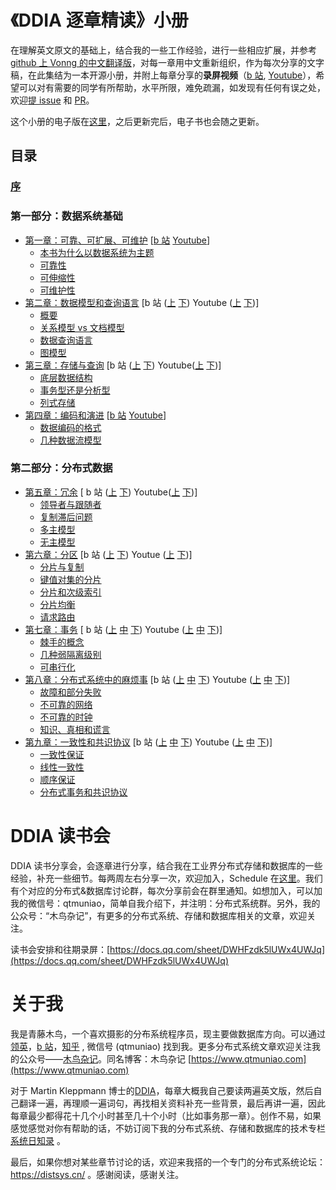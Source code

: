 # 《DDIA 逐章精读》小册

在理解英文原文的基础上，结合我的一些工作经验，进行一些相应扩展，并参考 [github 上 Vonng 的中文翻译版](https://github.com/Vonng/ddia)，对每一章用中文重新组织，作为每次分享的文字稿，在此集结为一本开源小册，并附上每章分享的**录屏视频**（[b 站](https://space.bilibili.com/30933812/channel/collectiondetail?sid=240551), [Youtube](https://www.youtube.com/playlist?list=PLSISRu2b2N54LGT3Pyef70ae8m0tAAo6g)），希望可以对有需要的同学有所帮助，水平所限，难免疏漏，如发现有任何有误之处，欢迎[提 issue](https://github.com/DistSysCorp/ddia/issues/new) 和 [PR](https://github.com/DistSysCorp/ddia/compare)。

这个小册的电子版在[这里](https://mbd.pub/o/bread/ZJaXlZdt)，之后更新完后，电子书也会随之更新。

## 目录

### [序](preface.md)

### 第一部分：数据系统基础

- [第一章：可靠、可扩展、可维护](ch01.md) [[b 站](https://www.bilibili.com/video/BV1bY411L7HA) [Youtube](https://www.youtube.com/watch?v=geVsm3YGF4A&list=PLSISRu2b2N54LGT3Pyef70ae8m0tAAo6g&index=1)]
  - [本书为什么以数据系统为主题](ch01.md#本书为什么以数据系统为主题)
  - [可靠性](ch01.md#可靠性)
  - [可伸缩性](ch01.md#可伸缩性)
  - [可维护性](ch01.md#可维护性)
- [第二章：数据模型和查询语言](ch02.md) [b 站 ([上](https://www.bilibili.com/video/BV19a411C7UN) [下](https://www.bilibili.com/video/BV1BZ4y1r79M)) Youtube ([上](https://www.youtube.com/watch?v=1TVdmZ_sJCM&list=PLSISRu2b2N54LGT3Pyef70ae8m0tAAo6g&index=2) [下](https://www.youtube.com/watch?v=GdihZOSMuuI&list=PLSISRu2b2N54LGT3Pyef70ae8m0tAAo6g&index=3))]
  - [概要](ch02.md#概要)
  - [关系模型 vs 文档模型](ch02.md#关系模型与文档模型)
  - [数据查询语言](ch02.md#数据查询语言)
  - [图模型](ch02.md#图模型)
- [第三章：存储与查询](ch03.md) [b 站 ([上](https://www.bilibili.com/video/BV1mL411P72H/) [下](https://www.bilibili.com/video/BV1bL411A7ga)) Youtube([上](https://www.youtube.com/watch?v=tI1BmIZpK-c&list=PLSISRu2b2N54LGT3Pyef70ae8m0tAAo6g&index=4) [下](https://www.youtube.com/watch?v=8wiJSECzADc&list=PLSISRu2b2N54LGT3Pyef70ae8m0tAAo6g&index=5))]
  - [底层数据结构](ch03.md#驱动数据库的底层数据结构)
  - [事务型还是分析型](ch03.md#事务型还是分析型)
  - [列式存储](ch03.md#列存)
- [第四章：编码和演进](ch04.md) [[b 站](https://www.bilibili.com/video/BV1Aa411q7u9) [Youtube](https://www.youtube.com/watch?v=DqddHDVTkps&list=PLSISRu2b2N54LGT3Pyef70ae8m0tAAo6g&index=6)]
  - [数据编码的格式](ch04.md#数据编码的格式)
  - [几种数据流模型](ch04.md#几种数据流模型)

### 第二部分：分布式数据

- [第五章：冗余](ch05.md) [ b 站 ([上](https://www.bilibili.com/video/BV1VR4y1K7eK) [下](https://www.bilibili.com/video/BV1ou4116779)) Youtube([上](https://www.youtube.com/watch?v=pbURsaoKiYc&list=PLSISRu2b2N54LGT3Pyef70ae8m0tAAo6g&index=7) [下](https://www.youtube.com/watch?v=y23oqgIG7Vw&list=PLSISRu2b2N54LGT3Pyef70ae8m0tAAo6g&index=8))]
  - [领导者与跟随者](ch05.md#领导者与跟随者)
  - [复制滞后问题](ch05.md#复制滞后问题)
  - [多主模型](ch05.md#多主模型)
  - [无主模型](ch05.md#无主模型)
- [第六章：分区](ch06.md) [b 站 ([上](https://www.bilibili.com/video/BV1tY4y157Np) [下](https://www.bilibili.com/video/BV1AA4y1f7Hi)) Youtue ([上](https://www.youtube.com/watch?v=7vvycyhJn1s&list=PLSISRu2b2N54LGT3Pyef70ae8m0tAAo6g&index=9) [下](https://www.youtube.com/watch?v=aPeHdQgBmi4&list=PLSISRu2b2N54LGT3Pyef70ae8m0tAAo6g&index=10))]
  - [分片与复制](ch06.md#分片与复制)
  - [键值对集的分片](ch06.md#键值对集的分片)
  - [分片和次级索引](ch06.md#分片和次级索引)
  - [分片均衡](ch06.md#分片均衡)
  - [请求路由](ch06.md#请求路由)
- [第七章：事务](ch07.md) [ b 站 ([上](https://www.bilibili.com/video/BV1d94y117pW) [中](https://www.bilibili.com/video/BV1u3411w765) [下](https://www.bilibili.com/video/BV1Qr4y1M7Zm)) Youtube ([上](https://www.youtube.com/watch?v=gbExnxslpCs&list=PLSISRu2b2N54LGT3Pyef70ae8m0tAAo6g&index=11) [中](https://www.youtube.com/watch?v=sDKKhGFyUmk&list=PLSISRu2b2N54LGT3Pyef70ae8m0tAAo6g&index=12) [下](https://www.youtube.com/watch?v=Lhs6H6IgFvY&list=PLSISRu2b2N54LGT3Pyef70ae8m0tAAo6g&index=13))]
  - [棘手的概念](ch07.md#棘手的概念)
  - [几种弱隔离级别](ch07.md#几种弱隔离级别)
  - [可串行化](ch07.md#可串行化)
- [第八章：分布式系统中的麻烦事](ch08.md) [b 站 ([上](https://www.bilibili.com/video/BV1Ad4y1D7Yy) [中](https://www.bilibili.com/video/BV1114y1L7wU) [下](https://www.bilibili.com/video/BV1uG411A7GK)) Youtube ([上](https://www.youtube.com/watch?v=-q-yY_0aCsg&list=PLSISRu2b2N54LGT3Pyef70ae8m0tAAo6g&index=13) [中](https://www.youtube.com/watch?v=mk-QfuBV_NQ&list=PLSISRu2b2N54LGT3Pyef70ae8m0tAAo6g&index=14) [下](https://www.youtube.com/watch?v=xhk-X-rkLU4&list=PLSISRu2b2N54LGT3Pyef70ae8m0tAAo6g&index=15))]
  - [故障和部分失败](ch08.md#故障和部分失败)
  - [不可靠的网络](ch08.md#不可靠的网络)
  - [不可靠的时钟](ch08.md#不可靠的时钟)
  - [知识、真相和谎言](ch08.md#知识、真相和谎言)
- [第九章：一致性和共识协议](ch09.md) [b 站 ([上](https://www.bilibili.com/video/BV1eK411o73Q) [中](https://www.bilibili.com/video/BV1Y14y1P7xG) [下](https://www.bilibili.com/video/BV1r3411S7J2)) Youtube ([上](https://www.youtube.com/watch?v=Hq2gWib5n_I&list=PLSISRu2b2N54LGT3Pyef70ae8m0tAAo6g&index=17) [中](https://www.youtube.com/watch?v=Nds2xpnyS8A&list=PLSISRu2b2N54LGT3Pyef70ae8m0tAAo6g&index=18) [下](https://youtu.be/5ZCXSDMcerg))]
  - [一致性保证](ch09.md#一致性保证)
  - [线性一致性](ch09.md#线性一致性)
  - [顺序保证](ch09.md#顺序保证)
  - [分布式事务和共识协议](ch09.md#分布式事务和共识协议)

# DDIA 读书会

DDIA 读书分享会，会逐章进行分享，结合我在工业界分布式存储和数据库的一些经验，补充一些细节。每两周左右分享一次，欢迎加入，Schedule 在[这里](https://docs.qq.com/sheet/DWHFzdk5lUWx4UWJq)。我们有个对应的分布式&数据库讨论群，每次分享前会在群里通知。如想加入，可以加我的微信号：qtmuniao，简单自我介绍下，并注明：分布式系统群。另外，我的公众号：“木鸟杂记”，有更多的分布式系统、存储和数据库相关的文章，欢迎关注。

读书会安排和往期录屏：[https://docs.qq.com/sheet/DWHFzdk5lUWx4UWJq](https://docs.qq.com/sheet/DWHFzdk5lUWx4UWJq)

# 关于我

我是青藤木鸟，一个喜欢摄影的分布系统程序员，现主要做数据库方向。可以通过[领英](https://www.linkedin.com/in/qtmuniao/)，[b 站](https://space.bilibili.com/30933812)，[知乎](https://www.zhihu.com/people/qtmuniao) , 微信号 (qtmuniao) 找到我。更多分布式系统文章欢迎关注我的公众号——[木鸟杂记](https://mp.weixin.qq.com/mp/appmsgalbum?__biz=Mzg5NTcxNzY2OQ==&action=getalbum&album_id=2164896217070206977&scene=126&devicetype=iOS15.4&version=18001d33&lang=zh_CN&nettype=WIFI&ascene=59&session_us=gh_80636260f9f9&fontScale=106&wx_header=3)。同名博客：木鸟杂记 [https://www.qtmuniao.com](https://www.qtmuniao.com)

对于 Martin Kleppmann 博士的[DDIA](https://dataintensive.net/)，每章大概我自己要读两遍英文版，然后自己翻译一遍，再理顺一遍词句，再找相关资料补充一些背景，最后再讲一遍，因此每章最少都得花十几个小时甚至几十个小时（比如事务那一章）。创作不易，如果感觉感觉对你有帮助的话，不妨订阅下我的分布式系统、存储和数据库的技术专栏[系统日知录](https://xiaobot.net/p/system-thinking) 。

最后，如果你想对某些章节讨论的话，欢迎来我搭的一个专门的分布式系统论坛：https://distsys.cn/ 。感谢阅读，感谢关注。
